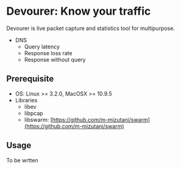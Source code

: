 Devourer: Know your traffic
========

Devourer is live packet capture and statistics tool for multipurpose.

- DNS
  - Query latency
  - Response loss rate
  - Response without query

Prerequisite
------

- OS: Linux >= 3.2.0, MacOSX >= 10.9.5
- Libraries
    - libev
	- libpcap
    - libswarm: [https://github.com/m-mizutani/swarm](https://github.com/m-mizutani/swarm)

Usage
------

To be wrtten


